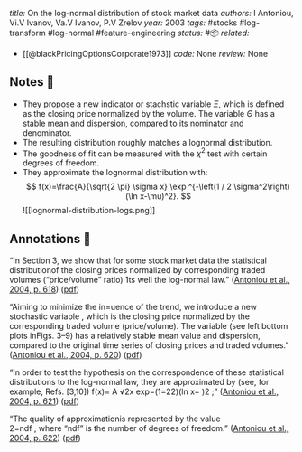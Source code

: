 *title:* On the log-normal distribution of stock market data
*authors:* I Antoniou, Vi.V Ivanov, Va.V Ivanov, P.V Zrelov
*year:* 2003
*tags:* #stocks #log-transform #log-normal #feature-engineering
*status:* #📦 
*related:*
- [[@blackPricingOptionsCorporate1973]]
*code:* None
*review:* None

## Notes 📍
- They propose a new indicator or stachstic variable $\Xi$, which is defined as the closing price normalized by the volume. The variable $\Theta$ has a stable mean and dispersion, compared to its nominator and denominator.
- The resulting distribution roughly matches a lognormal distribution. 
- The goodness of fit can be measured with the $\chi^2$ test with certain degrees of freedom.
- They approximate the lognormal distribution with:
$$
f(x)=\frac{A}{\sqrt{2 \pi} \sigma x} \exp ^{-\left(1 / 2 \sigma^2\right)(\ln x-\mu)^2}.
$$
![[lognormal-distribution-logs.png]]

## Annotations 📖
“In Section 3, we show that for some stock market data the statistical distributionof the closing prices normalized by corresponding traded volumes (“price/volume” ratio) 1ts well the log-normal law.” ([Antoniou et al., 2004, p. 618](zotero://select/library/items/X5DBX927)) ([pdf](zotero://open-pdf/library/items/2UH6YXLZ?page=3&annotation=V34PBRUM))

“Aiming to minimize the in=uence of the trend, we introduce a new stochastic variable , which is the closing price normalized by the corresponding traded volume (price/volume). The variable (see left bottom plots inFigs. 3–9) has a relatively stable mean value and dispersion, compared to the original time series of closing prices and traded volumes.” ([Antoniou et al., 2004, p. 620](zotero://select/library/items/X5DBX927)) ([pdf](zotero://open-pdf/library/items/2UH6YXLZ?page=5&annotation=CKPYGLQ4))

“In order to test the hypothesis on the correspondence of these statistical distributions to the log-normal law, they are approximated by (see, for example, Refs. [3,10]) f(x)= A √2x exp−(1=22)(ln x− )2 ;” ([Antoniou et al., 2004, p. 621](zotero://select/library/items/X5DBX927)) ([pdf](zotero://open-pdf/library/items/2UH6YXLZ?page=6&annotation=36XKPPGV))

“The quality of approximationis represented by the value  
2=ndf , where “ndf” is the number of degrees of freedom.” ([Antoniou et al., 2004, p. 622](zotero://select/library/items/X5DBX927)) ([pdf](zotero://open-pdf/library/items/2UH6YXLZ?page=7&annotation=ILEV494H))
